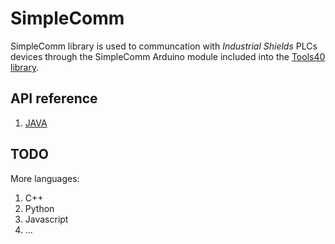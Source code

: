 # SimpleComm

SimpleComm library is used to communcation with *Industrial Shields* PLCs devices through the SimpleComm Arduino module included into the [Tools40 library](https://github.com/IndustrialShields/arduino-Tools40/blob/master/README.md).

## API reference
1. [JAVA](java/README.md)

## TODO
More languages:
1. C++
2. Python
3. Javascript
4. ...
